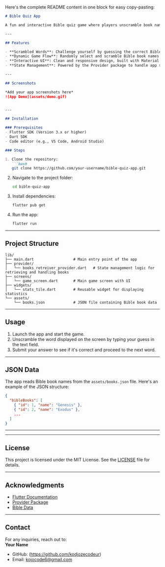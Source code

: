 Here's the complete README content in one block for easy copy-pasting:

```markdown
# Bible Quiz App

A fun and interactive Bible quiz game where players unscramble book names from the Bible. This project leverages Flutter for creating a smooth and engaging mobile experience.  

---

## Features  

- **Scrambled Words**: Challenge yourself by guessing the correct Bible book name from scrambled letters.  
- **Dynamic Game Flow**: Randomly select and scramble Bible book names to keep the gameplay engaging.  
- **Interactive UI**: Clean and responsive design, built with Material Design principles.  
- **State Management**: Powered by the Provider package to handle app state effectively.  

---

## Screenshots  

*Add your app screenshots here* 
![App Demo](assets/demo.gif)


---

## Installation  

### Prerequisites  
- Flutter SDK (Version 3.x or higher)  
- Dart SDK  
- Code editor (e.g., VS Code, Android Studio)  

### Steps  

1. Clone the repository:
   ```bash
   git clone https://github.com/your-username/bible-quiz-app.git
   ```
2. Navigate to the project folder:
   ```bash
   cd bible-quiz-app
   ```
3. Install dependencies:
   ```bash
   flutter pub get
   ```
4. Run the app:
   ```bash
   flutter run
   ```

---

## Project Structure  

```
lib/
├── main.dart                  # Main entry point of the app
├── provider/
│   └── books_retreiver_provider.dart   # State management logic for retrieving and handling books
├── screens/
│   └── game_screen.dart       # Main game screen with UI
├── widgets/
│   └── stats_tile.dart        # Reusable widget for displaying statistics
└── assets/
    └── books.json             # JSON file containing Bible book data
```

---

## Usage  

1. Launch the app and start the game.  
2. Unscramble the word displayed on the screen by typing your guess in the text field.  
3. Submit your answer to see if it's correct and proceed to the next word.  

---

## JSON Data  

The app reads Bible book names from the `assets/books.json` file. Here's an example of the JSON structure:  
```json
{
  "bibleBooks": [
    { "id": 1, "name": "Genesis" },
    { "id": 2, "name": "Exodus" },
    ...
  ]
}
```

---



---

## License  

This project is licensed under the MIT License. See the [LICENSE](LICENSE) file for details.  

---

## Acknowledgments  

- [Flutter Documentation](https://flutter.dev/docs)  
- [Provider Package](https://pub.dev/packages/provider)  
- [Bible Data](https://example.com)  

---

## Contact  

For any inquiries, reach out to:  
**Your Name**  
- GitHub: (https://github.com/kodjozecodeur)  
- Email: kojocode6@gmail.com
```

